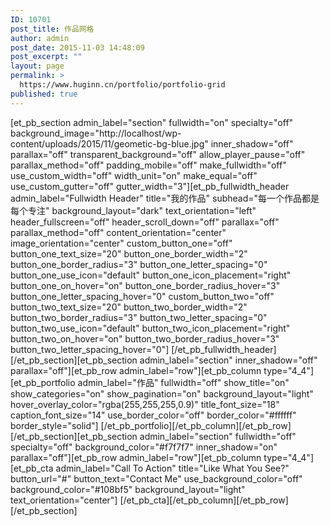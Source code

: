 ```yaml
---
ID: 10701
post_title: 作品网格
author: admin
post_date: 2015-11-03 14:48:09
post_excerpt: ""
layout: page
permalink: >
  https://www.huginn.cn/portfolio/portfolio-grid
published: true
---
```

[et_pb_section admin_label="section" fullwidth="on" specialty="off" background_image="http://localhost/wp-content/uploads/2015/11/geometic-bg-blue.jpg" inner_shadow="off" parallax="off" transparent_background="off" allow_player_pause="off" parallax_method="off" padding_mobile="off" make_fullwidth="off" use_custom_width="off" width_unit="on" make_equal="off" use_custom_gutter="off" gutter_width="3"][et_pb_fullwidth_header admin_label="Fullwidth Header" title="我的作品" subhead="每一个作品都是每个专注" background_layout="dark" text_orientation="left" header_fullscreen="off" header_scroll_down="off" parallax="off" parallax_method="off" content_orientation="center" image_orientation="center" custom_button_one="off" button_one_text_size="20" button_one_border_width="2" button_one_border_radius="3" button_one_letter_spacing="0" button_one_use_icon="default" button_one_icon_placement="right" button_one_on_hover="on" button_one_border_radius_hover="3" button_one_letter_spacing_hover="0" custom_button_two="off" button_two_text_size="20" button_two_border_width="2" button_two_border_radius="3" button_two_letter_spacing="0" button_two_use_icon="default" button_two_icon_placement="right" button_two_on_hover="on" button_two_border_radius_hover="3" button_two_letter_spacing_hover="0"] [/et_pb_fullwidth_header][/et_pb_section][et_pb_section admin_label="section" inner_shadow="off" parallax="off"][et_pb_row admin_label="row"][et_pb_column type="4_4"][et_pb_portfolio admin_label="作品" fullwidth="off" show_title="on" show_categories="on" show_pagination="on" background_layout="light" hover_overlay_color="rgba(255,255,255,0.9)" title_font_size="18" caption_font_size="14" use_border_color="off" border_color="#ffffff" border_style="solid"] [/et_pb_portfolio][/et_pb_column][/et_pb_row][/et_pb_section][et_pb_section admin_label="section" fullwidth="off" specialty="off" background_color="#f7f7f7" inner_shadow="on" parallax="off"][et_pb_row admin_label="row"][et_pb_column type="4_4"][et_pb_cta admin_label="Call To Action" title="Like What You See?" button_url="#" button_text="Contact Me" use_background_color="off" background_color="#108bf5" background_layout="light" text_orientation="center"] [/et_pb_cta][/et_pb_column][/et_pb_row][/et_pb_section]